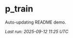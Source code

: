 # p_train

Auto-updating README demo.

<!--START_SECTION:status-->
_Last run: 2025-09-12 11:25 UTC_
<!--END_SECTION:status-->























































































































































































































































































































































































































































































